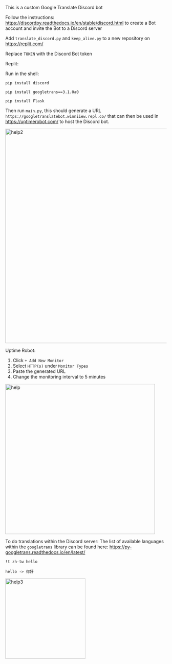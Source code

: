 This is a custom Google Translate Discord bot

Follow the instructions: https://discordpy.readthedocs.io/en/stable/discord.html to create a Bot account and invite the Bot to a Discord server

Add `translate_discord.py` and `keep_alive.py` to a new repository on https://replit.com/

Replace `TOKEN` with the Discord Bot token

Replit:

Run in the shell:

`pip install discord`

`pip install googletrans==3.1.0a0`

`pip install Flask`

Then run `main.py`, this should generate a URL `https://googletranslatebot.winniiew.repl.co/` that can then be used in https://uptimerobot.com/ to host the Discord bot.


<img width="667" alt="help2" src="https://user-images.githubusercontent.com/86391366/172135241-7c6a87ca-745d-4f71-b87c-f87895cdaf39.png">


Uptime Robot:
1. Click `+ Add New Monitor`
2. Select `HTTP(s)` under `Monitor Types`
3. Paste the generated URL
4. Change the monitoring interval to 5 minutes

<img width="467" alt="help" src="https://user-images.githubusercontent.com/86391366/172134366-52674385-f150-4f1c-aa58-d6da24731c40.PNG">


To do translations within the Discord server:
The list of available languages within the `googletrans` library can be found here: https://py-googletrans.readthedocs.io/en/latest/

`!t zh-tw hello`

`hello -> 你好 `

<img width="250" alt="help3" src="https://user-images.githubusercontent.com/86391366/172138356-58da0400-8255-4c44-8dc5-3702c0964bfe.PNG">




